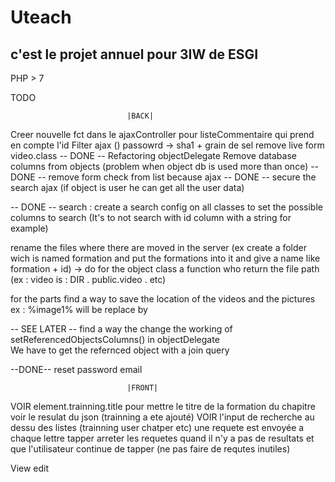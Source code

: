 # Uteach

## c'est le projet annuel pour 3IW de ESGI

PHP > 7  

TODO


                              |BACK|

Creer nouvelle fct dans le ajaxController pour listeCommentaire qui prend en compte l'id
Filter ajax ()
passowrd -> sha1 + grain de sel
remove live form video.class
-- DONE -- Refactoring objectDelegate
Remove database columns from objects (problem when object db is used more than once)
-- DONE -- remove form check from list because ajax
-- DONE -- secure the search ajax (if object is user he can get all the user data)

-- DONE -- search :
  create a search config on all classes to set the possible columns to search (It's to not search with id column with a string for example)

rename the files where there are moved in the server (ex create a folder wich is named formation and put the formations into it and give a name like formation + id) -> do for the object class a function who return the file path (ex : video is : DIR . public.video . etc)

for the parts find a way to save the location of the videos and the pictures  
  ex : %image1% will be replace by  

-- SEE LATER -- find a way the change the working of setReferencedObjectsColumns() in objectDelegate  
  We have to get the refernced object with a join query

--DONE-- reset password email

                              |FRONT|

VOIR element.trainning.title pour mettre le titre de la formation du chapitre voir le resulat du json (trainning a ete ajouté)
VOIR l'input de recherche au dessu des listes (trainning user chatper etc) une requete est envoyée a chaque lettre tapper
  arreter les requetes quand il n'y a pas de resultats et que l'utilisateur continue de tapper (ne pas faire de requtes inutiles)

View edit
